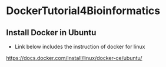 # DockerTutorial4Bioinformatics

## Install Docker in Ubuntu

* Link below includes the instruction of docker for linux

https://docs.docker.com/install/linux/docker-ce/ubuntu/


